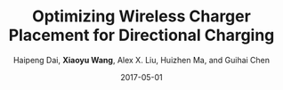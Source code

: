 ---
title: "Optimizing Wireless Charger Placement for Directional Charging"
collection: conf_publications
sname: INFOCOM'17
fname: Proceedings of the 36th Annual IEEE International Conference on Computer Communications (INFOCOM)
author: Haipeng Dai, <strong>Xiaoyu Wang</strong>, Alex X. Liu, Huizhen Ma, and Guihai Chen
place: Atlanta, GA, USA
mydate: May 1-4, 2017
accept_rate: 292/1395 = 20.93%
paperurl: 'http://academicpages.github.io/files/paper1.pdf'
plain: '/files/bib/plainPLOT.txt'
bibtex: '/files/bib/texPLOT.txt'
comment: 'Best Paper Award Candidate. Top 5 among all 292 accepted papers'
date: 2017-05-01
---